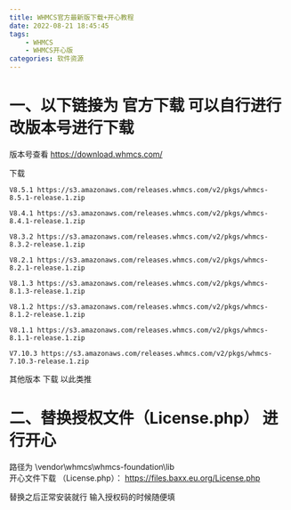 ```yaml
---
title: WHMCS官方最新版下载+开心教程
date: 2022-08-21 18:45:45
tags: 
	- WHMCS
	- WHMCS开心版
categories: 软件资源
---
```

# 一、以下链接为 官方下载 可以自行进行改版本号进行下载
版本号查看 https://download.whmcs.com/
<!--more-->
下载
```
V8.5.1 https://s3.amazonaws.com/releases.whmcs.com/v2/pkgs/whmcs-8.5.1-release.1.zip

V8.4.1 https://s3.amazonaws.com/releases.whmcs.com/v2/pkgs/whmcs-8.4.1-release.1.zip

V8.3.2 https://s3.amazonaws.com/releases.whmcs.com/v2/pkgs/whmcs-8.3.2-release.1.zip

V8.2.1 https://s3.amazonaws.com/releases.whmcs.com/v2/pkgs/whmcs-8.2.1-release.1.zip

V8.1.3 https://s3.amazonaws.com/releases.whmcs.com/v2/pkgs/whmcs-8.1.3-release.1.zip

V8.1.2 https://s3.amazonaws.com/releases.whmcs.com/v2/pkgs/whmcs-8.1.2-release.1.zip

V8.1.1 https://s3.amazonaws.com/releases.whmcs.com/v2/pkgs/whmcs-8.1.1-release.1.zip

V7.10.3 https://s3.amazonaws.com/releases.whmcs.com/v2/pkgs/whmcs-7.10.3-release.1.zip
```
其他版本 下载 以此类推

# 二、替换授权文件（License.php） 进行开心
路径为 \vendor\whmcs\whmcs-foundation\lib\
开心文件下载 （License.php）：
https://files.baxx.eu.org/License.php

替换之后正常安装就行 输入授权码的时候随便填